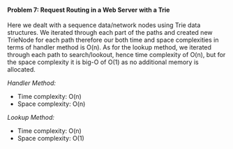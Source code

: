 #### Problem 7: Request Routing in a Web Server with a Trie

Here we dealt with a sequence data/network nodes using Trie data structures. We iterated through each part of the paths and created new TrieNode for each path therefore our both time and space complexities in terms of handler method is O(n). As for the lookup method, we iterated through each path to search/lookout, hence time complexity of O(n), but for the space complexity it is big-O of O(1) as no additional memory is allocated.

_Handler Method:_
- Time complexity: O(n)
- Space complexity: O(n)

_Lookup Method:_
- Time complexity: O(n)
- Space complexity: O(1)